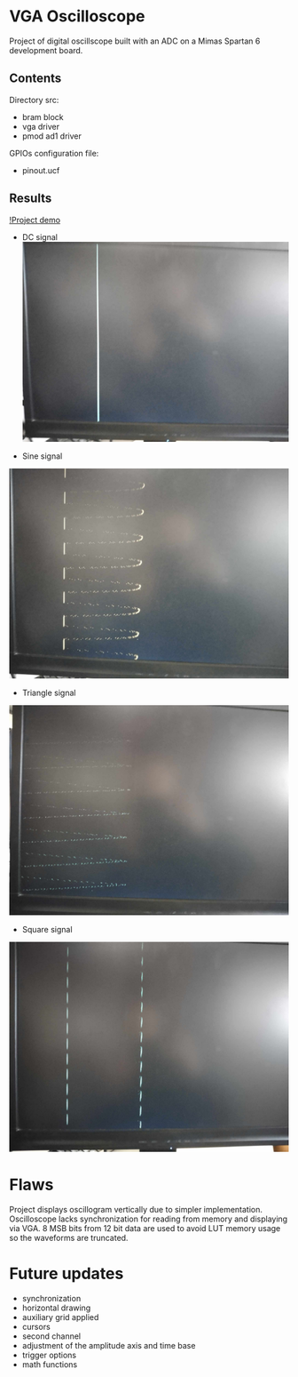 # VGA Oscilloscope

Project of digital oscillscope built with an ADC on a Mimas Spartan 6 development board.

## Contents

Directory src:

- bram block
- vga driver
- pmod ad1 driver

GPIOs configuration file:

- pinout.ucf

## Results

[!Project demo](https://github.com/MikeZ7/VGA-Oscilloscope/assets/101725721/255fd25f-8f9c-401b-8667-34f5c615fb0e)

- DC signal
![](https://github.com/MikeZ7/VGA-Oscilloscope/blob/master/Images%26Video/dc_signal.jpg)

- Sine signal

![](https://github.com/MikeZ7/VGA-Oscilloscope/blob/master/Images%26Video/sine_signal.jpg)

- Triangle signal
 
![](https://github.com/MikeZ7/VGA-Oscilloscope/blob/master/Images%26Video/triangle_signal.jpg)

- Square signal

![](https://github.com/MikeZ7/VGA-Oscilloscope/blob/master/Images%26Video/square_signal.jpg)

# Flaws

Project displays oscillogram vertically due to simpler implementation. 
Oscilloscope lacks synchronization for reading from memory and displaying via VGA.
8 MSB bits from 12 bit data are used to avoid LUT memory usage so the waveforms are truncated.

# Future updates
- synchronization
- horizontal drawing
- auxiliary grid applied
- cursors
- second channel
- adjustment of the amplitude axis and time base
- trigger options
- math functions



